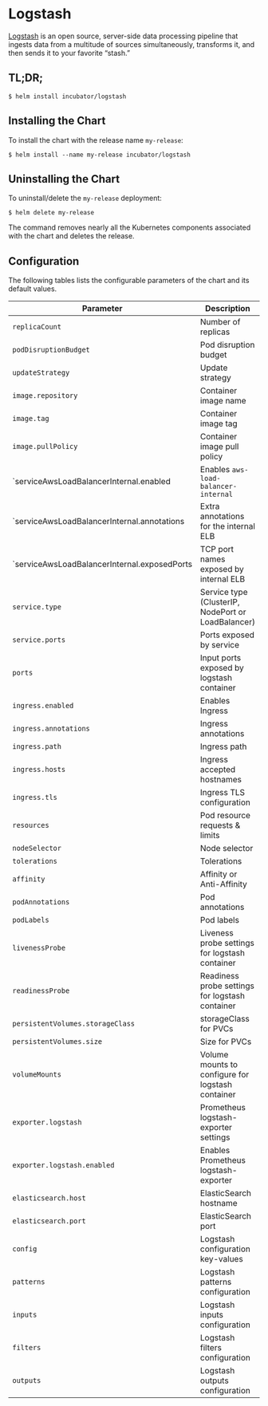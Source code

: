 # Logstash

[Logstash](https://www.elastic.co/products/logstash) is an open source, server-side data processing pipeline that ingests data from a multitude of sources simultaneously, transforms it, and then sends it to your favorite “stash.”

## TL;DR;

```console
$ helm install incubator/logstash
```

## Installing the Chart

To install the chart with the release name `my-release`:

```console
$ helm install --name my-release incubator/logstash
```

## Uninstalling the Chart

To uninstall/delete the `my-release` deployment:

```console
$ helm delete my-release
```

The command removes nearly all the Kubernetes components associated with the
chart and deletes the release.

## Configuration

The following tables lists the configurable parameters of the chart and its default values.

|              Parameter           |                    Description                     |                     Default                      |
| -------------------------------- | -------------------------------------------------- | ------------------------------------------------ |
| `replicaCount`                   | Number of replicas                                 | `1`                                              |
| `podDisruptionBudget`            | Pod disruption budget                              | `maxUnavailable: 1`                              |
| `updateStrategy`                 | Update strategy                                    | `type: RollingUpdate`                            |
| `image.repository`               | Container image name                               | `docker.elastic.co/logstash/logstash-oss`        |
| `image.tag`                      | Container image tag                                | `6.2.2`                                          |
| `image.pullPolicy`               | Container image pull policy                        | `IfNotPresent`                                   |
| `serviceAwsLoadBalancerInternal.enabled      | Enables `aws-load-balancer-internal`   | `false`                                          |
| `serviceAwsLoadBalancerInternal.annotations  | Extra annotations for the internal ELB | `false`                                          |
| `serviceAwsLoadBalancerInternal.exposedPorts | TCP port names exposed by internal ELB | `["beats"]`                                      |
| `service.type`                   | Service type (ClusterIP, NodePort or LoadBalancer) | `ClusterIP`                                      |
| `service.ports`                  | Ports exposed by service                           | `["beats", "http"]`                              |
| `ports`                          | Input ports exposed by logstash container          | beats, http                                      |
| `ingress.enabled`                | Enables Ingress                                    | `false`                                          |
| `ingress.annotations`            | Ingress annotations                                | `{}`                                             |
| `ingress.path`                   | Ingress path                                       | `/`                                              |
| `ingress.hosts`                  | Ingress accepted hostnames                         | `["logstash.cluster.local"]`                     |
| `ingress.tls`                    | Ingress TLS configuration                          | `[]`                                             |
| `resources`                      | Pod resource requests & limits                     | `{}`                                             |
| `nodeSelector`                   | Node selector                                      | `{}`                                             |
| `tolerations`                    | Tolerations                                        | `[]`                                             |
| `affinity`                       | Affinity or Anti-Affinity                          | `{}`                                             |
| `podAnnotations`                 | Pod annotations                                    | `{}`                                             |
| `podLabels`                      | Pod labels                                         | `{}`                                             |
| `livenessProbe`                  | Liveness probe settings for logstash container     | (see `values.yaml`)                              |
| `readinessProbe`                 | Readiness probe settings for logstash container    | (see `values.yaml`)                              |
| `persistentVolumes.storageClass` | storageClass for PVCs                              | `default`                                        |
| `persistentVolumes.size`         | Size for PVCs                                      | `2Gi`                                            |
| `volumeMounts`                   | Volume mounts to configure for logstash container  | (see `values.yaml`)                              |
| `exporter.logstash`              | Prometheus logstash-exporter settings              | (see `values.yaml`)                              |
| `exporter.logstash.enabled`      | Enables Prometheus logstash-exporter               | `false`                                          |
| `elasticsearch.host`             | ElasticSearch hostname                             | `elasticsearch-client.default.svc.cluster.local` |
| `elasticsearch.port`             | ElasticSearch port                                 | `9200`                                           |
| `config`                         | Logstash configuration key-values                  | (see `values.yaml`)                              |
| `patterns`                       | Logstash patterns configuration                    | `nil`                                            |
| `inputs`                         | Logstash inputs configuration                      | `(basic)`                                        |
| `filters`                        | Logstash filters configuration                     | `nil`                                            |
| `outputs`                        | Logstash outputs configuration                     | `(basic)`                                        |
